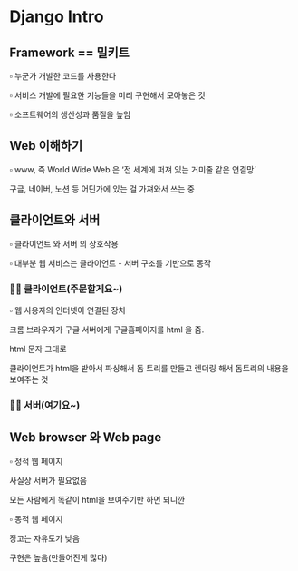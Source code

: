 # Django Intro



## Framework == 밀키트

▫ 누군가 개발한 코드를 사용한다

▫ 서비스 개발에 필요한 기능들을 미리 구현해서 모아놓은 것

▫ 소프트웨어의 생산성과 품질을 높임



## Web 이해하기

▫ www, 즉 World Wide Web 은 ‘전 세계에 퍼져 있는 거미줄 같은 연결망’

구글, 네이버, 노션 등 어딘가에 있는 걸 가져와서 쓰는 중



## 클라이언트와 서버

▫ 클라이언트 와 서버 의 상호작용

▫ 대부분 웹 서비스는 클라이언트 - 서버 구조를 기반으로 동작



### 🙋‍♀️ **클라이언트**(주문할게요~)

▫ 웹 사용자의 인터넷이 연결된 장치



크롬 브라우저가 구글 서버에게 구글홈페이지를 html 을 줌.

html 문자 그대로

클라이언트가 html을 받아서  파싱해서 돔 트리를 만들고  렌더링 해서 돔트리의 내용을 보여주는 것



### 👩‍🍳 **서버(여기요~)**



## Web browser 와 Web page

▫ 정적 웹 페이지

사실상 서버가 필요없음

모든 사람에게 똑같이 html을 보여주기만 하면 되니깐



▫ 동적 웹 페이지



장고는 자유도가 낮음

구현은 높음(만들어진게 많다)